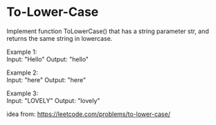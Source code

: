 # To-Lower-Case
Implement function ToLowerCase() that has a string parameter str, and returns the same string in lowercase.     

Example 1:  
Input: "Hello" 
Output: "hello"  

Example 2:  
Input: "here" 
Output: "here"  

Example 3:  
Input: "LOVELY" 
Output: "lovely"

idea from: https://leetcode.com/problems/to-lower-case/
